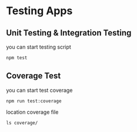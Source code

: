 # Testing Apps

## Unit Testing & Integration Testing
you can start testing script
```
npm test
```

## Coverage Test
you can start test coverage
```
npm run test:coverage
```

location coverage file
```
ls coverage/
```